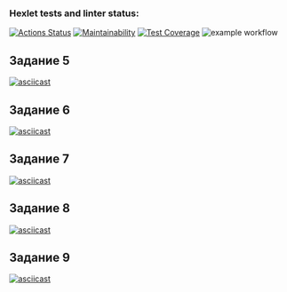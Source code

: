 ### Hexlet tests and linter status:
[![Actions Status](https://github.com/Gutt0/python-project-lvl1/workflows/hexlet-check/badge.svg)](https://github.com/Gutt0/python-project-lvl1/actions)
[![Maintainability](https://api.codeclimate.com/v1/badges/a99a88d28ad37a79dbf6/maintainability)](https://codeclimate.com/github/codeclimate/codeclimate/maintainability)
[![Test Coverage](https://api.codeclimate.com/v1/badges/a99a88d28ad37a79dbf6/test_coverage)](https://codeclimate.com/github/codeclimate/codeclimate/test_coverage)
![example workflow](https://github.com/Gutt0/python-project-lvl1/actions/workflows/github-actions-demo.yml/badge.svg)

## Задание 5
[![asciicast](https://asciinema.org/a/85iajoxYoXHUdjP0r55jRXS9E.svg)](https://asciinema.org/a/85iajoxYoXHUdjP0r55jRXS9E)

## Задание 6
[![asciicast](https://asciinema.org/a/JSL890ov4LTVckiyOCV7Uf1fX.svg)](https://asciinema.org/a/JSL890ov4LTVckiyOCV7Uf1fX)

## Задание 7
[![asciicast](https://asciinema.org/a/zuQIRRUJ9PXT3DGpy47DqMhsx.svg)](https://asciinema.org/a/zuQIRRUJ9PXT3DGpy47DqMhsx)

## Задание 8
[![asciicast](https://asciinema.org/a/5jfkRAqX1qeP2lbTJk3OUEJu6.svg)](https://asciinema.org/a/5jfkRAqX1qeP2lbTJk3OUEJu6)

## Задание 9
[![asciicast](https://asciinema.org/a/EhbYsStf2XkaDaE9Y5FPm6ZHq.svg)](https://asciinema.org/a/EhbYsStf2XkaDaE9Y5FPm6ZHq)

